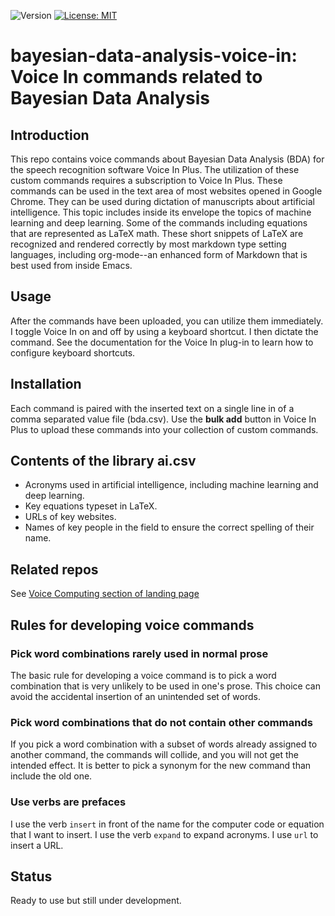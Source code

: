 ![Version](https://img.shields.io/static/v1?label=bayesian-data-analysis-voice-in&message=0.1&color=brightcolor)
[![License: MIT](https://img.shields.io/badge/License-MIT-blue.svg)](https://opensource.org/licenses/MIT)

# bayesian-data-analysis-voice-in: Voice In commands related to Bayesian Data Analysis

## Introduction
This repo contains voice commands about Bayesian Data Analysis (BDA) for the speech recognition software Voice In Plus.
The utilization of these custom commands requires a subscription to Voice In Plus.
These commands can be used in the text area of most websites opened in Google Chrome.
They can be used during dictation of manuscripts about artificial intelligence.
This topic includes inside its envelope the topics of machine learning and deep learning.
Some of the commands including equations that are represented as LaTeX math.
These short snippets of LaTeX are recognized and rendered correctly by most markdown type setting languages, including org-mode--an enhanced form of Markdown that is best used from inside Emacs.

## Usage
After the commands have been uploaded, you can utilize them immediately.
I toggle Voice In on and off by using a keyboard shortcut.
I then dictate the command.
See the documentation for the Voice In plug-in to learn how to configure keyboard shortcuts.

## Installation
Each command is paired with the inserted text on a single line in of a comma separated value file (bda.csv).
Use the **bulk add** button in Voice In Plus to upload these commands into your collection of custom commands.

## Contents of the library ai.csv

- Acronyms used in artificial intelligence, including machine learning and deep learning.
- Key equations typeset in LaTeX.
- URLs of key websites.
- Names of key people in the field to ensure the correct spelling of their name.

## Related repos
See [Voice Computing section of landing page](https://github.com/MooersLab/MooersLab?tab=readme-ov-file#voice-computing)

## Rules for developing voice commands

### Pick word combinations rarely used in normal prose
The basic rule for developing a voice command is to pick a word combination that is very unlikely to be used in one's prose.
This choice can avoid the accidental insertion of an unintended set of words.

### Pick word combinations that do not contain other commands
If you pick a word combination with a subset of words already assigned to another command, the commands will collide, and you will not get the intended effect.
It is better to pick a synonym for the new command than include the old one.

### Use verbs are prefaces
I use the verb `insert` in front of the name for the computer code or equation that I want to insert.
I use the verb `expand` to expand acronyms.
I use `url` to insert a URL.

## Status
Ready to use but still under development.
